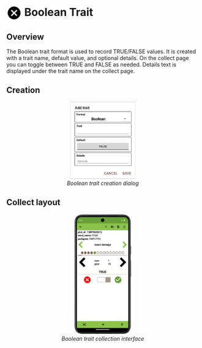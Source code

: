 <img ref="audio" style="vertical-align: middle;" src="/_static/icons/formats/close-circle.png" width="40px"> Boolean Trait
===============================================================================

Overview
--------

The Boolean trait format is used to record TRUE/FALSE values. It is
created with a trait name, default value, and optional details. On the
collect page you can toggle between TRUE and FALSE as needed. Details
text is displayed under the trait name on the collect page.

Creation
--------

<figure align="center" class="image">
  <img src="/_static/images/traits/formats/create_boolean.png" width="40%"> 
  <figcaption><i>Boolean trait creation dialog</i></figcaption> 
</figure>

Collect layout
--------------

<figure align="center" class="image">
  <img src="/_static/images/traits/formats/collect_boolean_framed.png" width="40%"> 
  <figcaption><i>Boolean trait collection interface</i></figcaption> 
</figure>